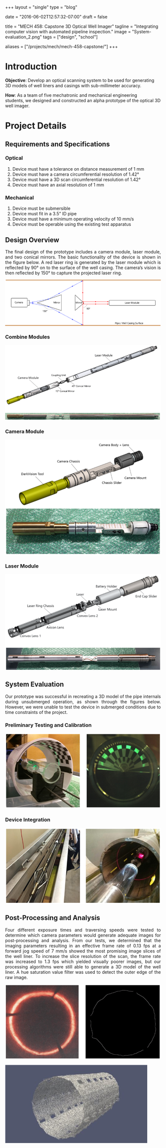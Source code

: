 +++
layout =    "single"
type =      "blog"

date = "2016-06-02T12:57:32-07:00"
draft =     false

title = "MECH 458: Capstone 3D Optical Well Imager"
tagline = "Integrating computer vision with automated pipeline inspection."
image =     "System-evaluation_2.png"
tags =      ["design", "school"]

aliases =   ["/projects/mech/mech-458-capstone/"]
+++

# Introduction

__Objective__: Develop an optical scanning system to be used for generating 3D models of well liners and casings with sub-millimeter accuracy.</p>

__How__: As a team of five mechatronic and mechanical engineering students, we designed and constructed an alpha prototype of the optical 3D well imager.</span></p>

# Project Details
##  Requirements and Specifications
### Optical

<ol>
 	<li>Device must have a tolerance on distance measurement of 1 mm</li>
 	<li>Device must have a camera circumferential resolution of 1.42°</li>
 	<li>Device must have a 3D scan circumferential resolution of 1.42°</li>
 	<li>Device must have an axial resolution of 1 mm</li>
</ol>

### Mechanical
<ol>
 	<li>Device must be submersible</li>
 	<li>Device must fit in a 3.5” ID pipe</li>
 	<li>Device must have a minimum operating velocity of 10 mm/s</li>
 	<li>Device must be operable using the existing test apparatus</li>
</ol>

## Design Overview

<p style="text-align: justify;">The final design of the prototype includes a camera module, laser module, and two conical mirrors. The basic functionality of the device is shown in the figure below. A red laser ring is generated by the laser module which is reflected by 90° on to the surface of the well casing. The camera’s vision is then reflected by 150° to capture the projected laser ring.</p>

![Simplified diagram of scanning functionality.](System-overview.png)

### Combine Modules

![Overview of the optical imaging device.](Annotated-Combined-Modules_2-1.png)

### Camera Module

![Diagram of the camera module.](Camera-Module.png)

### Laser Module

![Diagram of the laser module.](Laser-Module.png)

## System Evaluation

<p style="text-align: justify;">Our prototype was successful in recreating a 3D model of the pipe internals during unsubmerged operation, as shown through the figures below. However, we were unable to test the device in submerged conditions due to time constraints of the project.</p>

### Preliminary Testing and Calibration

![Setup of the calibration grid with a green laser ring (left); Captured image (right)](System-evaluation_5.png)

### Device Integration

![Our device installed with the DarkVision lab equipment (left); Close up of the laser ring inside the well liner (right).](System-evaluation_2.png)

## Post-Processing and Analysis

<p style="text-align: justify;">Four different exposure times and traversing speeds were tested to determine which camera parameters would generate adequate images for post-processing and analysis. From our tests, we determined that the imaging parameters resulting in an effective frame rate of 0.13 fps at a forward jog speed of 7 mm/s showed the most promising image slices of the well liner. To increase the slice resolution of the scan, the frame rate was increased to 1.3 fps which yielded visually poorer images, but our processing algorithms were still able to generate a 3D model of the well liner. A hue saturation value filter was used to detect the outer edge of the raw image.</p>

![Captured laser ring by the camera through the conical mirror (left); Processed image (right)](System-evaluation_3.png)

![Generated 3D model from the image slices.](System-evaluation_4-1.jpg)
